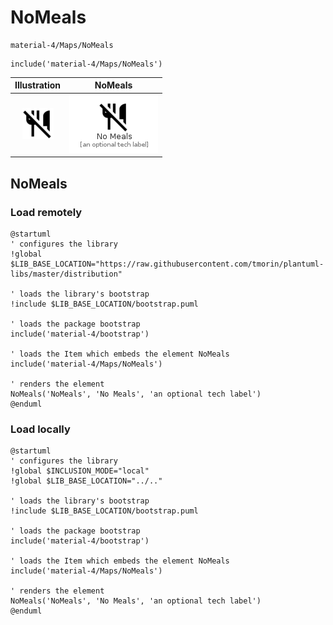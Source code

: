 # NoMeals


```text
material-4/Maps/NoMeals
```

```text
include('material-4/Maps/NoMeals')
```



| Illustration | NoMeals |
| :---: | :---: |
| ![illustration for Illustration](../../material-4/Maps/NoMeals.png) | ![illustration for NoMeals](../../material-4/Maps/NoMeals.Local.png) |




## NoMeals

### Load remotely
```plantuml
@startuml
' configures the library
!global $LIB_BASE_LOCATION="https://raw.githubusercontent.com/tmorin/plantuml-libs/master/distribution"

' loads the library's bootstrap
!include $LIB_BASE_LOCATION/bootstrap.puml

' loads the package bootstrap
include('material-4/bootstrap')

' loads the Item which embeds the element NoMeals
include('material-4/Maps/NoMeals')

' renders the element
NoMeals('NoMeals', 'No Meals', 'an optional tech label')
@enduml
```

### Load locally
```plantuml
@startuml
' configures the library
!global $INCLUSION_MODE="local"
!global $LIB_BASE_LOCATION="../.."

' loads the library's bootstrap
!include $LIB_BASE_LOCATION/bootstrap.puml

' loads the package bootstrap
include('material-4/bootstrap')

' loads the Item which embeds the element NoMeals
include('material-4/Maps/NoMeals')

' renders the element
NoMeals('NoMeals', 'No Meals', 'an optional tech label')
@enduml
```

